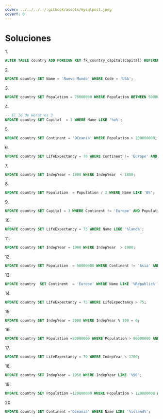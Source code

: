 ```yaml
---
cover: ../../../../.gitbook/assets/mysqlpost.jpeg
coverY: 0
---
```


# Soluciones

1\.

```sql
ALTER TABLE country ADD FOREIGN KEY fk_country_capital(Capital) REFERENCES city(Id);
```

2\.

```sql
UPDATE country SET Name = 'Nuevo Mundo' WHERE Code = 'USA';
```

3\.

```sql
UPDATE country SET Population = 75000000 WHERE Population BETWEEN 50000000 AND 100000000;
```

4\.

```sql
-- El Id de Herat es 3
UPDATE country SET Capital  = 3 WHERE Name LIKE '%o%';
```

5\.

```sql
UPDATE country SET Continent = 'OCeania' WHERE Population > 200000000; 
```

6\.

```sql
UPDATE country SET LifeExpectancy = 70 WHERE Continent != 'Europe' AND LifeExpectancy < 70;
```

7\.

```sql
UPDATE country SET IndepYear = 1800 WHERE IndepYear  < 1800;
```

8\.

```sql
UPDATE country SET Population  = Population / 2 WHERE Name LIKE 'B%';
```

9\.

```sql
UPDATE country SET Capital = 3 WHERE Continent != 'Europe' AND Population > 100000000;
```

10\.

```sql
UPDATE country SET LifeExpectancy = 75 WHERE Name LIKE '%land%';
```

11\.

```sql
UPDATE country SET IndepYear = 1900 WHERE IndepYear  > 1900;
```

12\.

```sql
UPDATE country SET Population  = 50000000 WHERE Continent != 'Asia' AND Population < 50000000;
```

13\.

```sql
UPDATE country  SET Continent  = 'Europe' WHERE Name LIKE '%Republic%';
```

14\.

```sql
UPDATE country SET LifeExpectancy = 75 WHERE LifeExpectancy > 75;
```

15\.

```sql
UPDATE country SET IndepYear = 2000 WHERE IndepYear % 100 = 0;
```

16\.

```sql
UPDATE country SET Population =80000000 WHERE Population > 80000000 AND Continent = 'Europe';
```

17\.

```sql
UPDATE country SET LifeExpectancy = 70 WHERE IndepYear < 1700;
```

18\.

```sql
UPDATE country SET IndepYear = 1950 WHERE IndepYear LIKE '%50';
```

19\.

```sql
UPDATE country SET Population =120000000 WHERE Population > 120000000 AND Continent != 'Africa';
```

20\.

```sql
UPDATE country SET Continent ='Oceania' WHERE Name LIKE '%island%';
```

